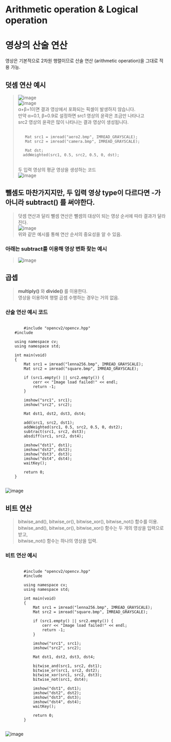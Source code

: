 Arithmetic operation & Logical operation
===
# 영상의 산술 연산

영상은 기본적으로 2차원 행렬이므로 산술 연산 (arithmetic operation)을 그대로 적용 가능.
## 덧셈 연산 예시
> ![image](https://github.com/god102104/openCV_Practice/assets/43011129/8e5f625b-865f-4e1d-a83a-fe728fb8c589)<br>
> ![image](https://github.com/god102104/openCV_Practice/assets/43011129/9fb36b06-5f84-4fcf-b9c8-858d6e43965e)<br>
> α+β=1이면 결과 영상에서 포화되는 픽셀이 발생하지 않습니다. <br>
> 만약 α=0.1, β=0.9로 설정하면 src1 영상의 윤곽은 조금만 나타나고 <br>
> src2 영상의 윤곽은 많이 나타나는 결과 영상이 생성됩니다. <br>
> <pre>
>  <code>
>    Mat src1 = imread("aero2.bmp", IMREAD_GRAYSCALE);
>    Mat src2 = imread("camera.bmp", IMREAD_GRAYSCALE);
>    
>    Mat dst;
>   addWeighted(src1, 0.5, src2, 0.5, 0, dst);
>  </code>
> </pre>
> 두 입력 영상의 평균 영상을 생성하는 코드<br>
> ![image](https://github.com/god102104/openCV_Practice/assets/43011129/26ec52fe-f194-4439-a118-ac536dc6e5b7)<br>

## 뺄셈도 마찬가지지만, 두 입력 영상 type이 다르다면 -가 아니라 subtract() 를 써야한다.
> 덧셈 연산과 달리 뺄셈 연산은 뺄셈의 대상이 되는 영상 순서에 따라 결과가 달라진다.<br>
> ![image](https://github.com/god102104/openCV_Practice/assets/43011129/433f5f58-09e1-46c7-94f0-d3b7fd60ca1b)<br>
> 위와 같은 예시를 통해 연산 순서의 중요성을 알 수 있음.<br>

### 아래는 subtract를 이용해 영상 변화 찾는 예시
> ![image](https://github.com/god102104/openCV_Practice/assets/43011129/037ff00d-4611-4c2a-8e14-7414862d060f)<br>


## 곱셉 
> **multiply()** 와 **divide()** 를 이용한다. <br>
> 영상을 이용하여 행렬 곱셈 수행하는 경우는 거의 없음.


### 산술 연산 예시 코드
<pre>
  <code>
    	#include "opencv2/opencv.hpp"
	#include <iostream>
	
	using namespace cv;
	using namespace std;
	
	int main(void)
	{
		Mat src1 = imread("lenna256.bmp", IMREAD_GRAYSCALE);
		Mat src2 = imread("square.bmp", IMREAD_GRAYSCALE);
	
		if (src1.empty() || src2.empty()) {
			cerr << "Image load failed!" << endl;
			return -1;
		}
	
		imshow("src1", src1);
		imshow("src2", src2);
	
		Mat dst1, dst2, dst3, dst4;
	
		add(src1, src2, dst1);
		addWeighted(src1, 0.5, src2, 0.5, 0, dst2);
		subtract(src1, src2, dst3);
		absdiff(src1, src2, dst4);
	
		imshow("dst1", dst1);
		imshow("dst2", dst2);
		imshow("dst3", dst3);
		imshow("dst4", dst4);
		waitKey();
	
		return 0;
	}
  </code>
</pre>
![image](https://github.com/god102104/openCV_Practice/assets/43011129/550c5d57-73a6-4fc5-ab16-4a21ebe04ad3)

## 비트 연산 
> bitwise_and(), bitwise_or(), bitwise_xor(), bitwise_not() 함수를 이용. <br>
> bitwise_and(), bitwise_or(), bitwise_xor() 함수는 두 개의 영상을 입력으로 받고,<br>
> bitwise_not() 함수는 하나의 영상을 입력. <br>

### 비트 연산 예시
<pre>
	<code>
		#include "opencv2/opencv.hpp"
		#include <iostream>
		
		using namespace cv;
		using namespace std;
		
		int main(void)
		{
			Mat src1 = imread("lenna256.bmp", IMREAD_GRAYSCALE);
			Mat src2 = imread("square.bmp", IMREAD_GRAYSCALE);
		
			if (src1.empty() || src2.empty()) {
				cerr << "Image load failed!" << endl;
				return -1;
			}
		
			imshow("src1", src1);
			imshow("src2", src2);
		
			Mat dst1, dst2, dst3, dst4;
		
			bitwise_and(src1, src2, dst1);
			bitwise_or(src1, src2, dst2);
			bitwise_xor(src1, src2, dst3);
			bitwise_not(src1, dst4);
		
			imshow("dst1", dst1);
			imshow("dst2", dst2);
			imshow("dst3", dst3);
			imshow("dst4", dst4);
			waitKey();
		
			return 0;
		}
	</code>
</pre>
![image](https://github.com/god102104/openCV_Practice/assets/43011129/39c82128-a0d6-4556-8b42-0457a3652798)

